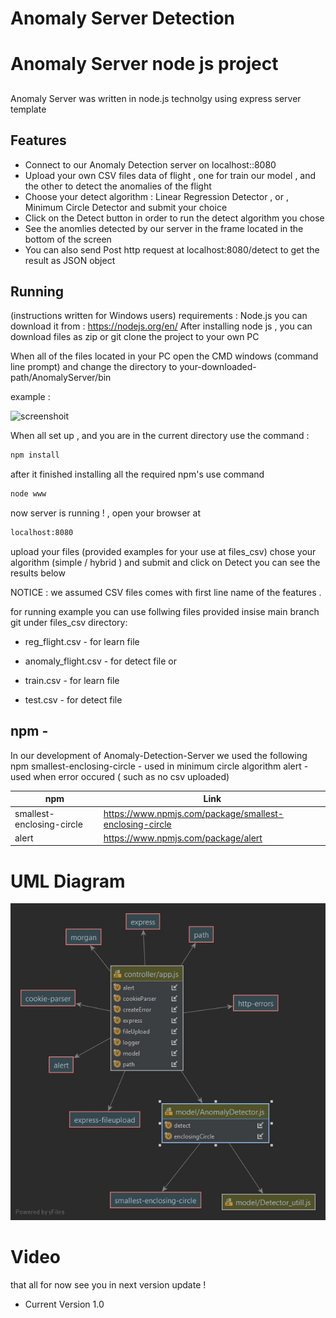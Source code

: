 # Anomaly Server Detection



# Anomaly Server node js project
## 

Anomaly Server was written in node.js technolgy using express server template




## Features

- Connect to our Anomaly Detection server on localhost::8080
- Upload your own CSV files data of flight , one for train our model , and the other to detect the anomalies of the flight
- Choose your detect algorithm :
 Linear Regression Detector , or , Minimum Circle Detector and submit your choice
- Click on the Detect button in order to run the detect algorithm you chose
- See the anomlies detected by our server in the frame located in the bottom of the screen
- You can also send Post http request at localhost:8080/detect to get the result as JSON object







## Running
(instructions written for Windows users)
requirements : Node.js 
you can download it from : https://nodejs.org/en/
After installing node js , you can download files as zip or git clone the project to your own PC

When all of the files located in your PC open the CMD windows (command line prompt) and change the directory to your-downloaded-path/AnomalyServer/bin

example :


![screenshoit](https://user-images.githubusercontent.com/64739791/119964278-b7e09f00-bfb1-11eb-917a-3a29bfc76b70.png)

When all set up , and you are in the current directory use the command :

```bash
npm install
```
after it finished installing all the required npm's use command

```bash
node www
```
now server is running ! , open your browser at 

```bash
localhost:8080
```
upload your files (provided examples for your use at files_csv) 
chose your algorithm (simple / hybrid ) and submit
and click on Detect 
you can see the results below

 NOTICE : we assumed CSV files comes with first line name of the features .

for running example you can use follwing files provided insise main branch git under files_csv directory: 

* reg_flight.csv - for learn file
* anomaly_flight.csv - for detect file
or 

* train.csv - for learn file
* test.csv - for detect file

## npm  -

In our development of Anomaly-Detection-Server
we used the following npm
smallest-enclosing-circle - used in minimum circle algorithm
alert - used when error occured ( such as no csv uploaded) 


| npm | Link |
| ------ | ------ |
| smallest-enclosing-circle |https://www.npmjs.com/package/smallest-enclosing-circle |
| alert | https://www.npmjs.com/package/alert



# UML Diagram 

![alt text](uml.jpeg)

# Video 



that all for now see you in next version update !

* Current Version 1.0 








